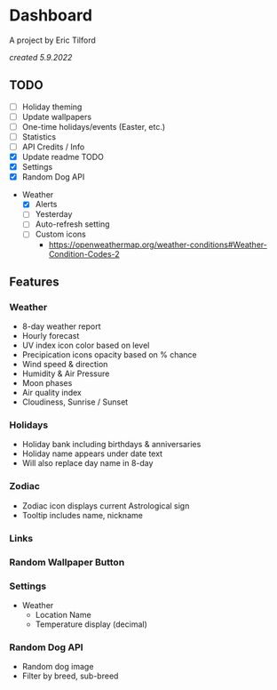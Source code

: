 # Dashboard

A project by Eric Tilford

*created 5.9.2022*

## TODO

- [ ] Holiday theming
- [ ] Update wallpapers
- [ ] One-time holidays/events (Easter, etc.)
- [ ] Statistics
- [ ] API Credits / Info
- [X] Update readme TODO
- [X] Settings
- [X] Random Dog API
- Weather
  - [X] Alerts
  - [ ] Yesterday
  - [ ] Auto-refresh setting
  - [ ] Custom icons
    - https://openweathermap.org/weather-conditions#Weather-Condition-Codes-2

## Features

### Weather
- 8-day weather report
- Hourly forecast
- UV index icon color based on level
- Precipication icons opacity based on % chance
- Wind speed & direction
- Humidity & Air Pressure
- Moon phases
- Air quality index
- Cloudiness, Sunrise / Sunset

### Holidays
- Holiday bank including birthdays & anniversaries
- Holiday name appears under date text
- Will also replace day name in 8-day

### Zodiac
- Zodiac icon displays current Astrological sign
- Tooltip includes name, nickname

### Links

### Random Wallpaper Button

### Settings
- Weather
  - Location Name
  - Temperature display (decimal)

### Random Dog API
- Random dog image
- Filter by breed, sub-breed
